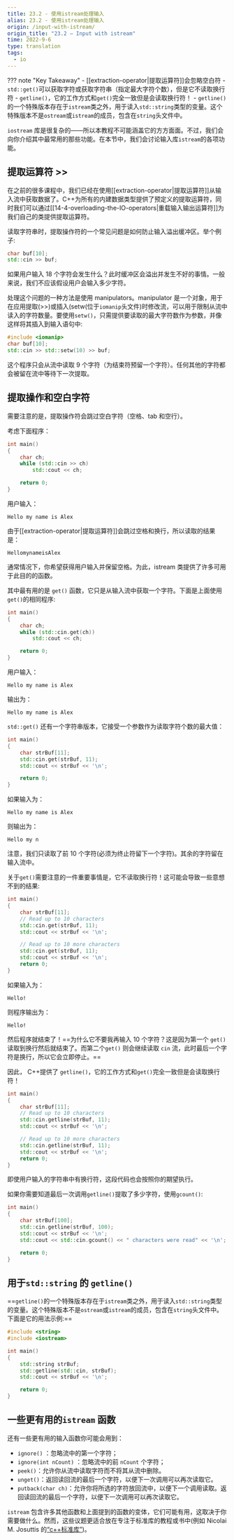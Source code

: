 ```yaml
---
title: 23.2 - 使用istream处理输入
alias: 23.2 - 使用istream处理输入
origin: /input-with-istream/
origin_title: "23.2 — Input with istream"
time: 2022-9-6
type: translation
tags:
  - io
---
```


??? note "Key Takeaway" - [[extraction-operator|提取运算符]]会忽略空白符 - `std::get()`可以获取字符或获取字符串（指定最大字符个数），但是它不读取换行符 - `getline()`，它的工作方式和`get()`完全一致但是会读取换行符！ - `getline()`的一个特殊版本存在于`istream`类之外，用于读入`std::string`类型的变量。这个特殊版本不是`ostream`或`istream`的成员，包含在`string`头文件中。

`iostream` 库是很复杂的——所以本教程不可能涵盖它的方方面面。不过，我们会向你介绍其中最常用的那些功能。在本节中，我们会讨论输入库`istream`的各项功能。

## 提取运算符 >>

在之前的很多课程中，我们已经在使用[[extraction-operator|提取运算符]]从输入流中获取数据了。C++为所有的内建数据类型提供了预定义的提取运算符，同时我们可以通过[[14-4-overloading-the-IO-operators|重载输入输出运算符]]为我们自己的类提供提取运算符。

读取字符串时，提取操作符的一个常见问题是如何防止输入溢出缓冲区。举个例子:

```cpp
char buf[10];
std::cin >> buf;
```

如果用户输入 18 个字符会发生什么？此时缓冲区会溢出并发生不好的事情。一般来说，我们不应该假设用户会输入多少字符。

处理这个问题的一种方法是使用 manipulators。manipulator 是一个对象，用于在应用提取(>>)或插入(setw(位于`iomanip`头文件)时修改流，可以用于限制从流中读入的字符数量。要使用`setw()`，只需提供要读取的最大字符数作为参数，并像这样将其插入到输入语句中:

```cpp
#include <iomanip>
char buf[10];
std::cin >> std::setw(10) >> buf;
```

这个程序只会从流中读取 9 个字符（为结束符预留一个字符）。任何其他的字符都会被留在流中等待下一次提取。

## 提取操作和空白字符

需要注意的是，提取操作符会跳过空白字符（空格、tab 和空行）。

考虑下面程序：

```cpp
int main()
{
    char ch;
    while (std::cin >> ch)
        std::cout << ch;

    return 0;
}
```

用户输入：

```
Hello my name is Alex
```

由于[[extraction-operator|提取运算符]]会跳过空格和换行，所以读取的结果是：

```
HellomynameisAlex
```

通常情况下，你希望获得用户输入并保留空格。为此，istream 类提供了许多可用于此目的的函数。

其中最有用的是 `get()` 函数，它只是从输入流中获取一个字符。下面是上面使用`get()`的相同程序:

```cpp
int main()
{
    char ch;
    while (std::cin.get(ch))
        std::cout << ch;

    return 0;
}
```

用户输入：

```
Hello my name is Alex
```

输出为：

```
Hello my name is Alex
```

`std::get()` 还有一个字符串版本，它接受一个参数作为读取字符个数的最大值：

```cpp
int main()
{
    char strBuf[11];
    std::cin.get(strBuf, 11);
    std::cout << strBuf << '\n';

    return 0;
}
```

如果输入为：

```
Hello my name is Alex
```

则输出为：

```
Hello my n
```

注意，我们只读取了前 10 个字符(必须为终止符留下一个字符)。其余的字符留在输入流中。

关于`get()`需要注意的一件重要事情是，它不读取换行符！这可能会导致一些意想不到的结果:

```cpp
int main()
{
    char strBuf[11];
    // Read up to 10 characters
    std::cin.get(strBuf, 11);
    std::cout << strBuf << '\n';

    // Read up to 10 more characters
    std::cin.get(strBuf, 11);
    std::cout << strBuf << '\n';
    return 0;
}
```

如果输入为：

```
Hello!
```

则程序输出为：

```
Hello!
```

然后程序就结束了！==为什么它不要我再输入 10 个字符？这是因为第一个 `get()` 读取到换行然后就结束了。而第二个`get()` 则会继续读取 `cin` 流，此时最后一个字符是换行，所以它会立即停止。==

因此， C++提供了 `getline()`，它的工作方式和`get()`完全一致但是会读取换行符！

```cpp
int main()
{
    char strBuf[11];
    // Read up to 10 characters
    std::cin.getline(strBuf, 11);
    std::cout << strBuf << '\n';

    // Read up to 10 more characters
    std::cin.getline(strBuf, 11);
    std::cout << strBuf << '\n';
    return 0;
}
```

即使用户输入的字符串中有换行符，这段代码也会按照你的期望执行。

如果你需要知道最后一次调用`getline()`提取了多少字符，使用`gcount()`:

```cpp
int main()
{
    char strBuf[100];
    std::cin.getline(strBuf, 100);
    std::cout << strBuf << '\n';
    std::cout << std::cin.gcount() << " characters were read" << '\n';

    return 0;
}
```

## 用于`std::string` 的 `getline()`

==`getline()`的一个特殊版本存在于`istream`类之外，用于读入`std::string`类型的变量。这个特殊版本不是`ostream`或`istream`的成员，包含在`string`头文件中。下面是它的用法示例:==

```cpp
#include <string>
#include <iostream>

int main()
{
    std::string strBuf;
    std::getline(std::cin, strBuf);
    std::cout << strBuf << '\n';

    return 0;
}
```

## 一些更有用的`istream` 函数

还有一些更有用的输入函数你可能会用到：

- `ignore()` ：忽略流中的第一个字符；
- `ignore(int nCount)` ：忽略流中的前 `nCount` 个字符；
- `peek()`：允许你从流中读取字符而不将其从流中删除。
- `unget()`：返回读回流的最后一个字符，以便下一次调用可以再次读取它。
- `putback(char ch)`：允许你将所选的字符放回流中，以便下一个调用读取。返回读回流的最后一个字符，以便下一次调用可以再次读取它。

`istream` 包含许多其他函数和上面提到的函数的变体，它们可能有用，这取决于你需要做什么。然而，这些议题更适合放在专注于标准库的教程或书中(例如 Nicolai M. Josuttis 的[“c++标准库”](https://www.amazon.com/Standard-Library-Tutorial-Reference-2nd/dp/0321623215))。
